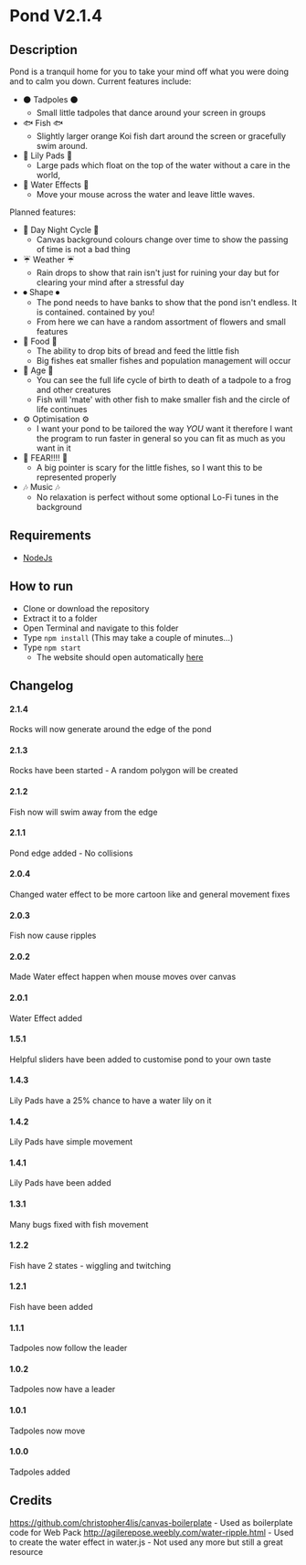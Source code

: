 # Pond V2.1.4
## Description
Pond is a tranquil home for you to take your mind off what you were doing and to calm you down.
Current features include:
 * ⚫ Tadpoles ⚫
   * Small little tadpoles that dance around your screen in groups
 * 🐟 Fish 🐟
   * Slightly larger orange Koi fish dart around the screen or gracefully swim around.
 * 🌼 Lily Pads 🌼
   * Large pads which float on the top of the water without a care in the world,
 * 🌊 Water Effects 🌊
   * Move your mouse across the water and leave little waves.

Planned features:
 * 🌙 Day Night Cycle 🌙
   * Canvas background colours change over time to show the passing of time is not a bad thing
 * ☔ Weather ☔
   * Rain drops to show that rain isn't just for ruining your day but for clearing your mind after a stressful day
 * ⏺ Shape ⏺
   * The pond needs to have banks to show that the pond isn't endless. It is contained. contained by you!
   * From here we can have a random assortment of flowers and small features
 * 🍖 Food 🍖
   * The ability to drop bits of bread and feed the little fish
   * Big fishes eat smaller fishes and population management will occur
 * 🔞 Age 🔞
   * You can see the full life cycle of birth to death of a tadpole to a frog and other creatures
   * Fish will 'mate' with other fish to make smaller fish and the circle of life continues
 * ⚙ Optimisation ⚙
   * I want your pond to be tailored the way *YOU* want it therefore I want the program to run faster in general so you can fit as much as you want in it
 * 🎣 FEAR!!!! 🎣
   * A big pointer is scary for the little fishes, so I want this to be represented properly
 * 🎶 Music 🎶
   * No relaxation is perfect without some optional Lo-Fi tunes in the background

## Requirements
 * [NodeJs](https://nodejs.org/en/)

## How to run
 * Clone or download the repository
 * Extract it to a folder
 * Open Terminal and navigate to this folder
 * Type `npm install` (This may take a couple of minutes...)
 * Type `npm start`
   * The website should open automatically [here](http://127.0.0.1:3000)

## Changelog
#### 2.1.4
Rocks will now generate around the edge of the pond
#### 2.1.3
Rocks have been started - A random polygon will be created
#### 2.1.2
Fish now will swim away from the edge
#### 2.1.1
Pond edge added - No collisions
#### 2.0.4
Changed water effect to be more cartoon like and general movement fixes
#### 2.0.3
Fish now cause ripples
#### 2.0.2
Made Water effect happen when mouse moves over canvas
#### 2.0.1
Water Effect added
#### 1.5.1
Helpful sliders have been added to customise pond to your own taste
#### 1.4.3
Lily Pads have a 25% chance to have a water lily on it
#### 1.4.2
Lily Pads have simple movement
#### 1.4.1
Lily Pads have been added
#### 1.3.1
Many bugs fixed with fish movement
#### 1.2.2
Fish have 2 states - wiggling and twitching
#### 1.2.1
Fish have been added
#### 1.1.1
Tadpoles now follow the leader
#### 1.0.2
Tadpoles now have a leader
#### 1.0.1
Tadpoles now move
#### 1.0.0
Tadpoles added

## Credits
https://github.com/christopher4lis/canvas-boilerplate - Used as boilerplate code for Web Pack
http://agilerepose.weebly.com/water-ripple.html - Used to create the water effect in water.js - Not used any more but still a great resource
